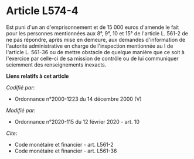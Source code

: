 # Article L574-4

Est puni d'un an d'emprisonnement et de 15 000 euros d'amende le fait pour les personnes mentionnées aux 8°, 9°, 10 et 15° de
l'article L. 561-2 de ne pas répondre, après mise en demeure, aux demandes d'information de l'autorité administrative en
charge de l'inspection mentionnée au I de l'article L. 561-36 ou de mettre obstacle de quelque manière que ce soit à
l'exercice par celle-ci de sa mission de contrôle ou de lui communiquer sciemment des renseignements inexacts.

**Liens relatifs à cet article**

_Codifié par_:

  - Ordonnance n°2000-1223 du 14 décembre 2000 (V)

_Modifié par_:

  - Ordonnance n°2020-115 du 12 février 2020 - art. 10

_Cite_:

  - Code monétaire et financier - art. L561-2
  - Code monétaire et financier - art. L561-36
